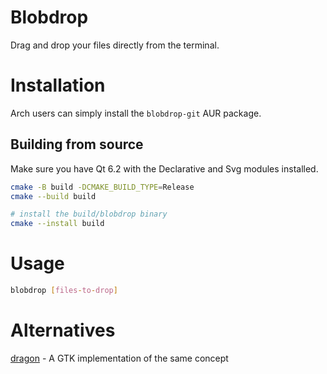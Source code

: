 # Blobdrop

Drag and drop your files directly from the terminal.

# Installation

Arch users can simply install the `blobdrop-git` AUR package.

## Building from source

Make sure you have Qt 6.2 with the Declarative and Svg modules installed.

```bash
cmake -B build -DCMAKE_BUILD_TYPE=Release
cmake --build build

# install the build/blobdrop binary
cmake --install build
```

# Usage

```bash
blobdrop [files-to-drop]
```

# Alternatives

[dragon](https://github.com/mwh/dragon) - A GTK implementation of the same concept
